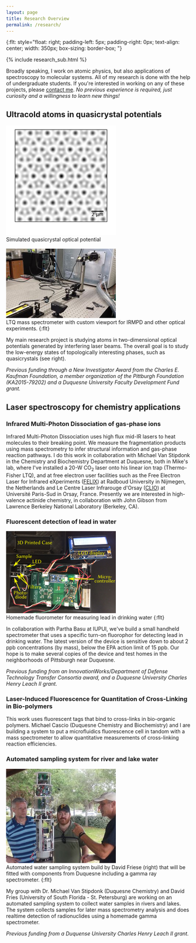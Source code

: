 ```yaml
---
layout: page
title: Research Overview
permalink: /research/
---
```

{:flt: style="float: right;
       padding-left: 5px;
       padding-right: 0px;
       text-align: center;
       width: 350px;
       box-sizing: border-box;
       "}

{% include research_sub.html %}

Broadly speaking, I work on atomic physics, but also applications of spectroscopy to molecular systems.  All of my research is done with the help of undergraduate students.  If you're interested in working on any of these projects, please [contact me](/about).  *No previous experience is required, just curiosity and a willingness to learn new things!*

## Ultracold atoms in quasicrystal potentials
![quasicrystal potential](./assets/figs/qx-atoms-zoom-sm.png)<br />
Simulated quasicrystal optical potential<br /><br />
![LTQ with CO2 laser addition](./assets/photos/LTQ-CO2.jpg)<br />
LTQ mass spectrometer with custom viewport for IRMPD and other optical experiments.
{:flt}

My main research project is studying atoms in two-dimensional optical potentials generated by interfering laser beams.  The overall goal is to study the low-energy states of topologically interesting phases, such as quasicrystals (see right).

*Previous funding through a New Investigator Award from the Charles E. Kaufman Foundation, a member organization of the Pittburgh Foundation (KA2015-79202) and a Duquesne University Faculty Development Fund grant.*

## Laser spectroscopy for chemistry applications
### Infrared Multi-Photon Dissociation of gas-phase ions
Infrared Multi-Photon Dissociation uses high flux mid-IR lasers to heat molecules to their breaking point.
We measure the fragmentation products using mass spectrometry to infer structural information and gas-phase reaction pathways.
I do this work in collaboration with Michael Van Stipdonk in the Chemistry and Biochemistry Department at Duquesne,
both in Mike's lab, where I've installed a 20-W CO<sub>2</sub> laser onto his linear ion trap (Thermo-Fisher LTQ),
and at free electron user facilities such as the Free Electron Laser for Infrared eXperiments ([FELIX](http://www.ru.nl/felix/)) at Radboud University in Nijmegen, the Netherlands and Le Centre Laser Infrarouge d'Orsay ([CLIO](http://old.clio.lcp.u-psud.fr/clio_eng/clio_eng.htm)) at Université Paris-Sud in Orsay, France.
Presently we are interested in high-valence actinide chemistry, in collaboration with John Gibson from Lawrence Berkeley National Laboratory (Berkeley, CA).

### Fluorescent detection of lead in water
![Homemade fluorometer](./assets/photos/LG4-photo.png)<br />
Homemade fluorometer for measuring lead in drinking water
{:flt}

In collaboration with Partha Basu at IUPUI, we've build a small handheld spectrometer that uses a specific turn-on fluorophor for detecting lead in drinking water.  The latest version of the device is sensitive down to about 2 ppb concentrations (by mass), below the EPA action limit of 15 ppb.  Our hope is to make several copies of the device and test homes in the neighborhoods of Pittsburgh near Duquesne.

*Previous funding from an InnovationWorks/Department of Defense Technology Transfer Consortia award, and a Duquesne University Charles Henry Leach II grant.*

### Laser-Induced Fluorescence for Quantitation of Cross-Linking in Bio-polymers
This work uses fluorescent tags that bind to cross-links in bio-organic polymers.  Michael Cascio (Duquesne Chemistry and Biochemistry) and I are building a system to put a microfluidics fluorescence cell in tandom with a mass spectrometer to allow quantitative measurements of cross-linking reaction efficiencies.

### Automated sampling system for river and lake water
![Automated water sampler](./assets/photos/H2O-sampler.jpg)<br />
Automated water sampling system build by David Friese (right) that will be fitted with components from Duquesne including a gamma ray spectrometer.
{:flt}

My group with Dr. Michael Van Stipdonk (Duquesne Chemistry) and David Fries (University of South Florida - St. Petersburg) are working on an automated sampling system to collect water samples in rivers and lakes.  The system collects samples for later mass spectrometry analysis and does realtime detection of radionuclides using a homemade gamma spectrometer.

*Previous funding from a Duquense University Charles Henry Leach II grant.*